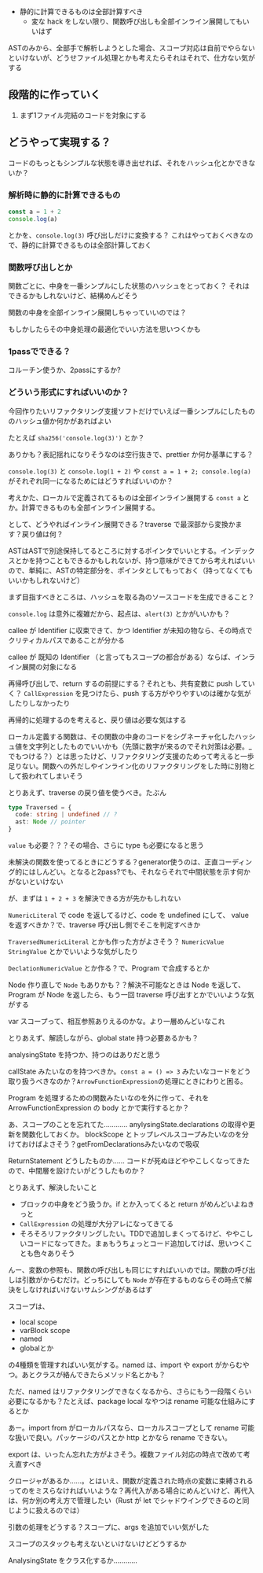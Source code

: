 * 静的に計算できるものは全部計算すべき
  * 変な hack をしない限り、関数呼び出しも全部インライン展開してもいいはず

ASTのみから、全部手で解析しようとした場合、スコープ対応は自前でやらないといけないが、どうせファイル処理とかも考えたらそれはそれで、仕方ない気がする

## 段階的に作っていく

1. まず1ファイル完結のコードを対象にする

## どうやって実現する？

コードのもっともシンプルな状態を導き出せれば、それをハッシュ化とかできないか？

### 解析時に静的に計算できるもの

```ts
const a = 1 + 2
console.log(a)
```

とかを、`console.log(3)` 呼び出しだけに変換する？
これはやっておくべきなので、静的に計算できるものは全部計算しておく

### 関数呼び出しとか

関数ごとに、中身を一番シンプルにした状態のハッシュをとっておく？
それはできるかもしれないけど、結構めんどそう

関数の中身を全部インライン展開しちゃっていいのでは？

もしかしたらその中身処理の最適化でいい方法を思いつくかも

### 1passでできる？

コルーチン使うか、2passにするか?

### どういう形式にすればいいのか？

今回作りたいリファクタリング支援ソフトだけでいえば一番シンプルにしたもののハッシュ値か何かがあればよい

たとえば `sha256('console.log(3)')` とか？

ありかも？表記揺れになりそうなのは空行抜きで、prettier か何か基準にする？

`console.log(3)` と `console.log(1 + 2)` や `const a = 1 + 2; console.log(a)` がそれぞれ同一になるためにはどうすればいいのか？

考えかた、ローカルで定義されてるものは全部インライン展開する `const a` とか。計算できるものも全部インライン展開する。

として、どうやればインライン展開できる？traverse で最深部から変換かます？戻り値は何？

ASTはASTで別途保持してるところに対するポインタでいいとする。インデックスとかを持つこともできるかもしれないが、持つ意味ができてから考えればいいので、単純に、ASTの特定部分を、ポインタとしてもっておく（持ってなくてもいいかもしれないけど）

まず目指すべきところは、ハッシュを取る為のソースコードを生成できること？

`console.log` は意外に複雑だから、起点は、`alert(3)` とかがいいかも？

callee が Identifier に収束できて、かつ Identifier が未知の物なら、その時点でクリティカルパスであることが分かる

callee が 既知の Identifier （と言ってもスコープの都合がある）ならば、インライン展開の対象になる

再帰呼び出しで、return するの前提にする？それとも、共有変数に push していく？ `CallExpression` を見つけたら、push する方がやりやすいのは確かな気がしたりしなかったり

再帰的に処理するのを考えると、戻り値は必要な気はする

ローカル定義する関数は、その関数の中身のコードをシグネーチャ化したハッシュ値を文字列としたものでいいかも（先頭に数字が来るのでそれ対策は必要。_でもつける？）とは思ったけど、リファクタリング支援のためって考えると一歩足りない。関数への外だしやインライン化のリファクタリングをした時に別物として扱われてしまいそう

とりあえず、traverse の戻り値を使うべき。たぶん

```ts
type Traversed = {
  code: string | undefined // ?
  ast: Node // pointer
}
```

`value` も必要？？？その場合、さらに type も必要になると思う

未解決の関数を使ってるときにどうする？generator使うのは、正直コーディング的にはしんどい。となると2pass?でも、それならそれで中間状態を示す何かがないといけない

が、まずは `1 + 2 + 3` を解決できる方が先かもしれない

`NumericLiteral` で code を返してるけど、code を undefined にして、 value を返すべきか？で、traverse 呼び出し側でそこを判定すべきか

`TraversedNumericLiteral` とかも作った方がよさそう？
`NumericValue` `StringValue` とかでいいような気がしたり

`DeclationNumericValue` とか作る？で、Program で合成するとか

Node 作り直しで `Node` もありかも？？解決不可能なときは Node を返して、Program が Node を返したら、もう一回 traverse 呼び出すとかでいいような気がする

var スコープって、相互参照ありえるのかな。より一層めんどいなこれ

とりあえず、解読しながら、global state 持つ必要あるかも？

analysingState を持つか、持つのはありだと思う

callState みたいなのを持つべきか。`const a = () => 3` みたいなコードをどう取り扱うべきなのか？`ArrowFunctionExpression`の処理にときにわりと困る。

Program を処理するための関数みたいなのを外に作って、それを ArrowFunctionExpression の body とかで実行するとか？

あ、スコープのことを忘れてた…………
anylysingState.declarations の取得や更新を関数化しておくか。
blockScope とトップレベルスコープみたいなのを分けておけばよさそう？getFromDeclarationsみたいなので吸収

ReturnStatement どうしたものか……
コードが死ぬほどややこしくなってきたので、中間層を設けたいがどうしたものか？

とりあえず、解決したいこと

* ブロックの中身をどう扱うか。if とか入ってくると return がめんどいよねきっと
* `CallExpression` の処理が大分アレになってきてる
* そろそろリファクタリングしたい。TDDで追加しまくってるけど、ややこしいコードになってきた。まぁもうちょっとコード追加してけば、思いつくことも色々ありそう

んー、変数の参照も、関数の呼び出しも同じにすればいいのでは。関数の呼び出しは引数がからむだけ。どっちにしても `Node` が存在するものならその時点で解決をしなければいけないサムシングがあるはず

スコープは、

* local scope
* varBlock scope
* named
* globalとか

の4種類を管理すればいい気がする。named は、import や export がからむやつ。あとクラスが絡んできたらメソッド名とかも？

ただ、named はリファクタリングできなくなるから、さらにもう一段階くらい必要になるかも？たとえば、package local なやつは rename 可能な仕組みにするとか

あー。import from がローカルパスなら、ローカルスコープとして rename 可能な扱いで良い。パッケージのパスとか http とかなら rename できない。

export は、いったん忘れた方がよさそう。複数ファイル対応の時点で改めて考え直すべき

クロージャがあるか……。とはいえ、関数が定義された時点の変数に束縛されるってのをミスらなければいいような？再代入がある場合にめんどいけど、再代入は、何か別の考え方で管理したい（Rust が let でシャドウイングできるのと同じように扱えるのでは）

引数の処理をどうする？スコープに、args を追加でいい気がした

スコープのスタックも考えないといけないけどどうするか

AnalysingState をクラス化するか…………
